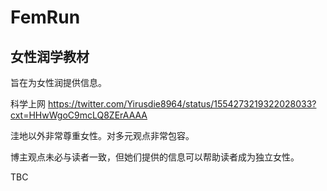 # FemRun
## 女性润学教材
旨在为女性润提供信息。

科学上网
https://twitter.com/Yirusdie8964/status/1554273219322028033?cxt=HHwWgoC9mcLQ8ZErAAAA

洼地以外非常尊重女性。对多元观点非常包容。

博主观点未必与读者一致，但她们提供的信息可以帮助读者成为独立女性。

 TBC
